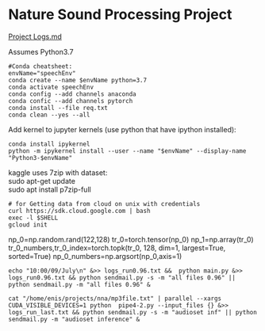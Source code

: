 # Nature Sound Processing Project

[Project Logs.md](https://github.com/EnisBerk/speech_audio_understanding/blob/master/Project_Logs.md)


Assumes Python3.7
```
#Conda cheatsheet:  
envName="speechEnv"  
conda create --name $envName python=3.7
conda activate speechEnv  
conda config --add channels anaconda  
conda confic --add channels pytorch  
conda install --file req.txt  
conda clean --yes --all  
```




Add kernel to jupyter kernels (use python that have ipython installed):  
```
conda install ipykernel
python -m ipykernel install --user --name "$envName" --display-name "Python3-$envName"  
```


kaggle uses 7zip with dataset:  
sudo apt-get update  
sudo apt install p7zip-full  
```
# for Getting data from cloud on unix with credentials
curl https://sdk.cloud.google.com | bash
exec -l $SHELL
gcloud init

```
np_0=np.random.rand(122,128)
tr_0=torch.tensor(np_0)
np_1=np.array(tr_0)
tr_0_numbers,tr_0_index=torch.topk(tr_0, 128, dim=1, largest=True, sorted=True)
np_0_numbers=np.argsort(np_0,axis=1)

```
echo "10:00/09/July\n" &>> logs_run0.96.txt &&  python main.py &>> logs_run0.96.txt && python sendmail.py -s -m "all files 0.96" || python sendmail.py -m "all files 0.96" &

cat "/home/enis/projects/nna/mp3file.txt" | parallel --xargs CUDA_VISIBLE_DEVICES=1 python  pipe4-2.py --input_files {} &>> logs_run_last.txt && python sendmail.py -s -m "audioset inf" || python sendmail.py -m "audioset inference" &

```
